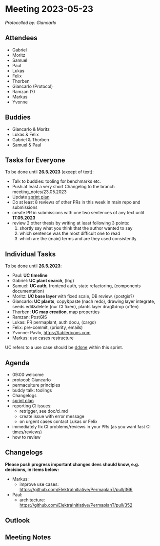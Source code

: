 # Meeting 2023-05-23

_Protocolled by: Giancarlo_

## Attendees

- Gabriel
- Moritz
- Samuel
- Paul
- Lukas
- Felix
- Thorben
- Giancarlo (Protocol)
- Ramzan (?)
- Markus
- Yvonne

## Buddies

- Giancarlo & Moritz
- Lukas & Felix
- Gabriel & Thorben
- Samuel & Paul

## Tasks for Everyone

To be done until **26.5.2023** (except of text):

- Talk to buddies: tooling for benchmarks etc.
- Push at least a very short Changelog to the branch meeting_notes/23.05.2023
- Update [sprint plan](https://github.com/orgs/ElektraInitiative/projects/4/)
- Do at least 8 reviews of other PRs in this week in main repo and submissions
- create PR in submissions with one two sentences of any text until **17.05.2023**
- review 2 other thesis by writing at least following 3 points:
  1. shortly say what you think that the author wanted to say
  2. which sentence was the most difficult one to read
  3. which are the (main) terms and are they used consistently

## Individual Tasks

To be done until **26.5.2023**:

- Paul: **UC timeline**
- Gabriel: **UC plant search**, (log)
- Samuel: **UC auth**, frontend auth, state refactoring, (components documentation)
- Moritz: **UC base layer** with fixed scale, DB review, (postgis?)
- Giancarlo: **UC plants**, copy&paste (nach redo), drawing layer integrate, seeds edit&delete (nur CI fixen), plants layer drag&drop (offen)
- Thorben: **UC map creation**, map properties
- Ramzan: PostGIS
- Lukas: PR permaplant, auth docu, (cargo)
- Felix: pre-commit, (priority, emails)
- Yvonne: Pavlo, https://tablericons.com
- Markus: use cases restructure

UC refers to a use case should be [ddone](doc/usecases/README.md) within this sprint.

## Agenda

- 09:00 welcome
- protocol: Giancarlo
- permaculture principles
- buddy talk: toolings
- Changelogs
- [sprint plan](https://github.com/orgs/ElektraInitiative/projects/4/)
- reporting CI issues:
  - retrigger, see doc/ci.md
  - create issue with error message
  - on urgent cases contact Lukas or Felix
- immediately fix CI problems/reviews in your PRs (as you want fast CI times/reviews)
- how to review

## Changelogs

**Please push progress important changes devs should know, e.g. decisions, in items below:**

- Markus:
  - improve use cases: https://github.com/ElektraInitiative/PermaplanT/pull/366
- Paul:
  - architecture: https://github.com/ElektraInitiative/PermaplanT/pull/352

## Outlook

## Meeting Notes
